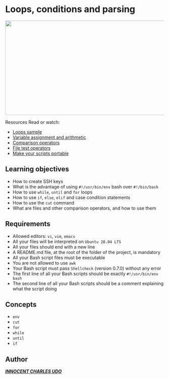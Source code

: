 # Loops, conditions and parsing

<img src="https://encrypted-tbn0.gstatic.com/images?q=tbn:ANd9GcRIEJ22jbnI1jJTk2PE3kdy97YeVtSetsz1FjjJkANI7NHKlunRHY5WbM2fYodLe8x00q0&usqp=CAU" width="1000" height="300">


Resources
Read or watch:

* [Loops sample](https://tldp.org/LDP/Bash-Beginners-Guide/html/sect_09_01.html)
* [Variable assignment and arithmetic](https://tldp.org/LDP/abs/html/ops.html)
* [Comparison operators](https://tldp.org/LDP/abs/html/comparison-ops.html)
* [File test operators](https://tldp.org/LDP/abs/html/fto.html)
* [Make your scripts portable](https://www.cyberciti.biz/tips/finding-bash-perl-python-portably-using-env.html)

## Learning objectives

- How to create SSH keys
- What is the advantage of using `#!/usr/bin/env` bash over `#!/bin/bash`
- How to use `while`, `until` and `for` loops
- How to use `if`, `else`, `elif` and case condition statements
- How to use the `cut` command
- What are files and other comparison operators, and how to use them

## Requirements

- Allowed editors: `vi`, `vim`, `emacs`
- All your files will be interpreted on `Ubuntu 20.04 LTS`
- All your files should end with a new line
- A README.md file, at the root of the folder of the project, is mandatory
- All your Bash script files must be executable
- You are not allowed to use `awk`
- Your Bash script must pass `Shellcheck` (version 0.7.0) without any error
- The first line of all your Bash scripts should be exactly `#!/usr/bin/env bash`
- The second line of all your Bash scripts should be a comment explaining what the script doing

## Concepts

- `env`
- `cut`
- `for`
- `while`
- `until`
- `if`

## Author
___[INNOCENT CHARLES UDO](https://github.com/Innocentsax)___
